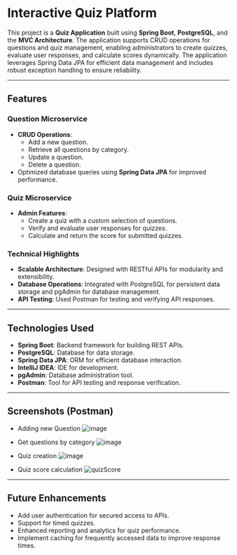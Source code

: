 # Interactive Quiz Platform

This project is a **Quiz Application** built using **Spring Boot**, **PostgreSQL**, and the **MVC Architecture**. The application supports CRUD operations for questions and quiz management, enabling administrators to create quizzes, evaluate user responses, and calculate scores dynamically. The application leverages Spring Data JPA for efficient data management and includes robust exception handling to ensure reliability.

---

## Features

### Question Microservice
- **CRUD Operations**:
  - Add a new question.
  - Retrieve all questions by category.
  - Update a question.
  - Delete a question.
- Optimized database queries using **Spring Data JPA** for improved performance.

### Quiz Microservice
- **Admin Features**:
  - Create a quiz with a custom selection of questions.
  - Verify and evaluate user responses for quizzes.
  - Calculate and return the score for submitted quizzes.

### Technical Highlights
- **Scalable Architecture**: Designed with RESTful APIs for modularity and extensibility.
- **Database Operations**: Integrated with PostgreSQL for persistent data storage and pgAdmin for database management.
- **API Testing**: Used Postman for testing and verifying API responses.

---

## Technologies Used

- **Spring Boot**: Backend framework for building REST APIs.
- **PostgreSQL**: Database for data storage.
- **Spring Data JPA**: ORM for efficient database interaction.
- **IntelliJ IDEA**: IDE for development.
- **pgAdmin**: Database administration tool.
- **Postman**: Tool for API testing and response verification.

---
## Screenshots (Postman)
- Adding new Question
![image](https://github.com/user-attachments/assets/b53b115a-73c0-4e83-97ab-db11a930324c)

- Get questions by category
![image](https://github.com/user-attachments/assets/789b5d70-baf1-4d3e-986c-55a8e1a9cb76)

- Quiz creation
![image](https://github.com/user-attachments/assets/0b24c1c9-bf3e-48c5-b41f-96d337677c74)

- Quiz score calculation
![quizScore](https://github.com/user-attachments/assets/96de7e63-dff3-4215-b81e-58cae9f277c1)


---

## Future Enhancements
- Add user authentication for secured access to APIs.
- Support for timed quizzes.
- Enhanced reporting and analytics for quiz performance.
- Implement caching for frequently accessed data to improve response times.


